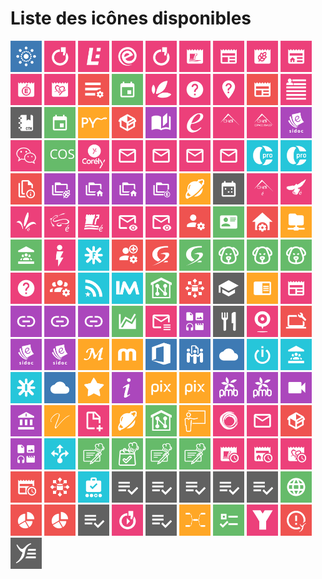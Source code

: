 # Liste des icônes disponibles

<img src="./icons/AccesOAE_RECIA.svg" alt="AccesOAE_RECIA" title="AccesOAE_RECIA" width="50" height="50" >
<img src="./icons/accueil-cfa.svg" alt="accueil-cfa" title="accueil-cfa" width="50" height="50" >
<img src="./icons/accueil-clg28.svg" alt="accueil-clg28" title="accueil-clg28" width="50" height="50" >
<img src="./icons/accueil-clg37.svg" alt="accueil-clg37" title="accueil-clg37" width="50" height="50" >
<img src="./icons/accueil-lycees.svg" alt="accueil-lycees" title="accueil-lycees" width="50" height="50" >
<img src="./icons/ActualitesCD37.svg" alt="ActualitesCD37" title="ActualitesCD37" width="50" height="50" >
<img src="./icons/ActualitesCollectivite.svg" alt="ActualitesCollectivite" title="ActualitesCollectivite" width="50" height="50" >
<img src="./icons/ActualitesDRAAF.svg" alt="ActualitesDRAAF" title="ActualitesDRAAF" width="50" height="50" >
<img src="./icons/ActualitesEtab.svg" alt="ActualitesEtab" title="ActualitesEtab" width="50" height="50" >
<img src="./icons/ActualitesRectorat.svg" alt="ActualitesRectorat" title="ActualitesRectorat" width="50" height="50" >
<img src="./icons/ActualitesRegion.svg" alt="ActualitesRegion" title="ActualitesRegion" width="50" height="50" >
<img src="./icons/AdminListesDiffusion.svg" alt="AdminListesDiffusion" title="AdminListesDiffusion" width="50" height="50" >
<img src="./icons/AgendaKronolith.svg" alt="AgendaKronolith" title="AgendaKronolith" width="50" height="50" >
<img src="./icons/agrilocal18.svg" alt="agrilocal18" title="agrilocal18" width="50" height="50" >
<img src="./icons/AidePortailENT.svg" alt="AidePortailENT" title="AidePortailENT" width="50" height="50" >
<img src="./icons/aidesInfosCFA.svg" alt="aidesInfosCFA" title="aidesInfosCFA" width="50" height="50" >
<img src="./icons/AnnoncesRECIA.svg" alt="AnnoncesRECIA" title="AnnoncesRECIA" width="50" height="50" >
<img src="./icons/annuaire.svg" alt="annuaire" title="annuaire" width="50" height="50" >
<img src="./icons/CahierTexte.svg" alt="CahierTexte" title="CahierTexte" width="50" height="50" >
<img src="./icons/calendar.svg" alt="calendar" title="calendar" width="50" height="50" >
<img src="./icons/CAPYTALE.svg" alt="CAPYTALE" title="CAPYTALE" width="50" height="50" >
<img src="./icons/Catalogue_OPSI.svg" alt="Catalogue_OPSI" title="Catalogue_OPSI" width="50" height="50" >
<img src="./icons/catalogueRessources.svg" alt="catalogueRessources" title="catalogueRessources" width="50" height="50" >
<img src="./icons/CD18extranet.svg" alt="CD18extranet" title="CD18extranet" width="50" height="50" >
<img src="./icons/CD18outilsAgents.svg" alt="CD18outilsAgents" title="CD18outilsAgents" width="50" height="50" >
<img src="./icons/CD18PortailUsager.svg" alt="CD18PortailUsager" title="CD18PortailUsager" width="50" height="50" >
<img src="./icons/CDITheresePlaniol.svg" alt="CDITheresePlaniol" title="CDITheresePlaniol" width="50" height="50" >
<img src="./icons/chat.svg" alt="chat" title="chat" width="50" height="50" >
<img src="./icons/COS.svg" alt="COS" title="COS" width="50" height="50" >
<img src="./icons/Corely.svg" alt="Corely" title="Corely" width="50" height="50" >
<img src="./icons/CourrielAcademique.svg" alt="CourrielAcademique" title="CourrielAcademique" width="50" height="50" >
<img src="./icons/CourrielEducagri.svg" alt="CourrielEducagri" title="CourrielEducagri" width="50" height="50" >
<img src="./icons/CourrielEleves.svg" alt="CourrielEleves" title="CourrielEleves" width="50" height="50" >
<img src="./icons/CourrielRECIA.svg" alt="CourrielRECIA" title="CourrielRECIA" width="50" height="50" >
<img src="./icons/CPRO-STI.svg" alt="CPRO-STI" title="CPRO-STI" width="50" height="50" >
<img src="./icons/CPRO.svg" alt="CPRO" title="CPRO" width="50" height="50" >
<img src="./icons/DocENT.svg" alt="DocENT" title="DocENT" width="50" height="50" >
<img src="./icons/DocumentsDRAAF.svg" alt="DocumentsDRAAF" title="DocumentsDRAAF" width="50" height="50" >
<img src="./icons/DocumentsEtab.svg" alt="DocumentsEtab" title="DocumentsEtab" width="50" height="50" >
<img src="./icons/DocumentsCollectivite.svg" alt="DocumentsCollectivite" title="DocumentsCollectivite" width="50" height="50" >
<img src="./icons/DocumentsRectorat.svg" alt="DocumentsRectorat" title="DocumentsRectorat" width="50" height="50" >
<img src="./icons/EchoSpheres.svg" alt="EchoSpheres" title="EchoSpheres" width="50" height="50" >
<img src="./icons/EDT.svg" alt="EDT" title="EDT" width="50" height="50" >
<img src="./icons/EducationCher.svg" alt="EducationCher" title="EducationCher" width="50" height="50" >
<img src="./icons/EducationIndre.svg" alt="EducationIndre" title="EducationIndre" width="50" height="50" >
<img src="./icons/EducationLoiret.svg" alt="EducationLoiret" title="EducationLoiret" width="50" height="50" >
<img src="./icons/EducationLoirEtCher.svg" alt="EducationLoirEtCher" title="EducationLoirEtCher" width="50" height="50" >
<img src="./icons/EducationTouraine.svg" alt="EducationTouraine" title="EducationTouraine" width="50" height="50" >
<img src="./icons/email-preview-clg37.svg" alt="email-preview-clg37" title="email-preview-clg37" width="50" height="50" >
<img src="./icons/email-preview-netocentre.svg" alt="email-preview-netocentre" title="email-preview-netocentre" width="50" height="50" >
<img src="./icons/ESCO-GLC.svg" alt="ESCO-GLC" title="ESCO-GLC" width="50" height="50" >
<img src="./icons/ESCO-MCE.svg" alt="ESCO-MCE" title="ESCO-MCE" width="50" height="50" >
<img src="./icons/ESCO-ParamEtab.svg" alt="ESCO-ParamEtab" title="ESCO-ParamEtab" width="50" height="50" >
<img src="./icons/esup-filemanager.svg" alt="esup-filemanager" title="esup-filemanager" width="50" height="50" >
<img src="./icons/eurecia.svg" alt="eurecia" title="eurecia" width="50" height="50" >
<img src="./icons/FlashInfoEtab.svg" alt="FlashInfoEtab" title="FlashInfoEtab" width="50" height="50" >
<img src="./icons/Folios.svg" alt="Folios" title="Folios" width="50" height="50" >
<img src="./icons/GLC.svg" alt="GLC" title="GLC" width="50" height="50" >
<img src="./icons/glpi.svg" alt="glpi" title="glpi" width="50" height="50" >
<img src="./icons/GLPI.svg" alt="GLPI" title="GLPI" width="50" height="50" >
<img src="./icons/GRR2_CFA.svg" alt="GRR2_CFA" title="GRR2_CFA" width="50" height="50" >
<img src="./icons/GRR2_netocentre.svg" alt="GRR2_netocentre" title="GRR2_netocentre" width="50" height="50" >
<img src="./icons/GRR_JCoeurEleves.svg" alt="GRR_JCoeurEleves" title="GRR_JCoeurEleves" width="50" height="50" >
<img src="./icons/HelpInfo.svg" alt="HelpInfo" title="HelpInfo" width="50" height="50" >
<img src="./icons/I2Grouper-UI.svg" alt="I2Grouper-UI" title="I2Grouper-UI" width="50" height="50" >
<img src="./icons/infosEtoile.svg" alt="infosEtoile" title="infosEtoile" width="50" height="50" >
<img src="./icons/InstantsMetiers.svg" alt="InstantsMetiers" title="InstantsMetiers" width="50" height="50" >
<img src="./icons/Intranet.svg" alt="Intranet" title="Intranet" width="50" height="50" >
<img src="./icons/ITSM.svg" alt="ITSM" title="ITSM" width="50" height="50" >
<img src="./icons/ItsTours_VieEtudiante.svg" alt="ItsTours_VieEtudiante" title="ItsTours_VieEtudiante" width="50" height="50" >
<img src="./icons/LEA.svg" alt="LEA" title="LEA" width="50" height="50" >
<img src="./icons/LettreActualites.svg" alt="LettreActualites" title="LettreActualites" width="50" height="50" >
<img src="./icons/LiensEdutiles.svg" alt="LiensEdutiles" title="LiensEdutiles" width="50" height="50" >
<img src="./icons/LiensUtilAgri.svg" alt="LiensUtilAgri" title="LiensUtilAgri" width="50" height="50" >
<img src="./icons/liensUtilesCFA.svg" alt="liensUtilesCFA" title="liensUtilesCFA" width="50" height="50" >
<img src="./icons/Limesurvey.svg" alt="Limesurvey" title="Limesurvey" width="50" height="50" >
<img src="./icons/ListesDiffusion.svg" alt="ListesDiffusion" title="ListesDiffusion" width="50" height="50" >
<img src="./icons/Mediacentre.svg" alt="Mediacentre" title="Mediacentre" width="50" height="50" >
<img src="./icons/menuCantine.svg" alt="menuCantine" title="menuCantine" width="50" height="50" >
<img src="./icons/MessageAccueilWoC.svg" alt="MessageAccueilWoC" title="MessageAccueilWoC" width="50" height="50" >
<img src="./icons/MILycees.svg" alt="MILycees" title="MILycees" width="50" height="50" >
<img src="./icons/MonCDIPLCourier.svg" alt="MonCDIPLCourier" title="MonCDIPLCourier" width="50" height="50" >
<img src="./icons/MonCDI.svg" alt="MonCDI" title="MonCDI" width="50" height="50" >
<img src="./icons/MonDesk.svg" alt="MonDesk" title="MonDesk" width="50" height="50" >
<img src="./icons/MoodleMu.svg" alt="MoodleMu" title="MoodleMu" width="50" height="50" >
<img src="./icons/MSOffice.svg" alt="MSOffice" title="MSOffice" width="50" height="50" >
<img src="./icons/MyPads.svg" alt="MyPads" title="MyPads" width="50" height="50" >
<img src="./icons/Nextcloud.svg" alt="Nextcloud" title="Nextcloud" width="50" height="50" >
<img src="./icons/OBII.svg" alt="OBII" title="OBII" width="50" height="50" >
<img src="./icons/OffresStages45.svg" alt="OffresStages45" title="OffresStages45" width="50" height="50" >
<img src="./icons/OnisepServices.svg" alt="OnisepServices" title="OnisepServices" width="50" height="50" >
<img src="./icons/OwnCloud_RECIA.svg" alt="OwnCloud_RECIA" title="OwnCloud_RECIA" width="50" height="50" >
<img src="./icons/pearltrees.svg" alt="pearltrees" title="pearltrees" width="50" height="50" >
<img src="./icons/PIA.svg" alt="PIA" title="PIA" width="50" height="50" >
<img src="./icons/pix-externe.svg" alt="pix-externe" title="pix-externe" width="50" height="50" >
<img src="./icons/pix.svg" alt="pix" title="pix" width="50" height="50" >
<img src="./icons/PMB_LesCharmilles.svg" alt="PMB_LesCharmilles" title="PMB_LesCharmilles" width="50" height="50" >
<img src="./icons/PMB.svg" alt="PMB" title="PMB" width="50" height="50" >
<img src="./icons/pod.svg" alt="pod" title="pod" width="50" height="50" >
<img src="./icons/PortailArenA.svg" alt="PortailArenA" title="PortailArenA" width="50" height="50" >
<img src="./icons/projetVoltaire-ITSTours.svg" alt="projetVoltaire-ITSTours" title="projetVoltaire-ITSTours" width="50" height="50" >
<img src="./icons/PublicationContenus.svg" alt="PublicationContenus" title="PublicationContenus" width="50" height="50" >
<img src="./icons/Pydio36.svg" alt="Pydio36" title="Pydio36" width="50" height="50" >
<img src="./icons/RCVLextranet.svg" alt="RCVLextranet" title="RCVLextranet" width="50" height="50" >
<img src="./icons/RCVLformation.svg" alt="RCVLformation" title="RCVLformation" width="50" height="50" >
<img src="./icons/RCVLneeria.svg" alt="RCVLneeria" title="RCVLneeria" width="50" height="50" >
<img src="./icons/RCVLwebmail.svg" alt="RCVLwebmail" title="RCVLwebmail" width="50" height="50" >
<img src="./icons/referentielLogicielsColleges.svg" alt="referentielLogicielsColleges" title="referentielLogicielsColleges" width="50" height="50" >
<img src="./icons/RessourcesNumeriques.svg" alt="RessourcesNumeriques" title="RessourcesNumeriques" width="50" height="50" >
<img src="./icons/RessourcesOrientationLycees.svg" alt="RessourcesOrientationLycees" title="RessourcesOrientationLycees" width="50" height="50" >
<img src="./icons/RestoGest.svg" alt="RestoGest" title="RestoGest" width="50" height="50" >
<img src="./icons/RestoResa.svg" alt="RestoResa" title="RestoResa" width="50" height="50" >
<img src="./icons/RestoSuiviTarif.svg" alt="RestoSuiviTarif" title="RestoSuiviTarif" width="50" height="50" >
<img src="./icons/RestoTarif.svg" alt="RestoTarif" title="RestoTarif" width="50" height="50" >
<img src="./icons/ResumeActualitesCD37.svg" alt="ResumeActualitesCD37" title="ResumeActualitesCD37" width="50" height="50" >
<img src="./icons/ResumeActualitesEtab.svg" alt="ResumeActualitesEtab" title="ResumeActualitesEtab" width="50" height="50" >
<img src="./icons/ResumeActualitesRegion.svg" alt="ResumeActualitesRegion" title="ResumeActualitesRegion" width="50" height="50" >
<img src="./icons/ResumeInfosENT.svg" alt="ResumeInfosENT" title="ResumeInfosENT" width="50" height="50" >
<img src="./icons/RTX.svg" alt="RTX" title="RTX" width="50" height="50" >
<img src="./icons/SACoche.svg" alt="SACoche" title="SACoche" width="50" height="50" >
<img src="./icons/SconetNotes_chefetab.svg" alt="SconetNotes_chefetab" title="SconetNotes_chefetab" width="50" height="50" >
<img src="./icons/SconetNotes_peda.svg" alt="SconetNotes_peda" title="SconetNotes_peda" width="50" height="50" >
<img src="./icons/SconetNotes.svg" alt="SconetNotes" title="SconetNotes" width="50" height="50" >
<img src="./icons/SconetNotes_viesco.svg" alt="SconetNotes_viesco" title="SconetNotes_viesco" width="50" height="50" >
<img src="./icons/SiecleVieScolaire.svg" alt="SiecleVieScolaire" title="SiecleVieScolaire" width="50" height="50" >
<img src="./icons/SiteEtablissement.svg" alt="SiteEtablissement" title="SiteEtablissement" width="50" height="50" >
<img src="./icons/Statistiques_CFA.svg" alt="Statistiques_CFA" title="Statistiques_CFA" width="50" height="50" >
<img src="./icons/Statistiques.svg" alt="Statistiques" title="Statistiques" width="50" height="50" >
<img src="./icons/Teleservices.svg" alt="Teleservices" title="Teleservices" width="50" height="50" >
<img src="./icons/VideoNOCWPP.svg" alt="VideoNOCWPP" title="VideoNOCWPP" width="50" height="50" >
<img src="./icons/VieScolaire.svg" alt="VieScolaire" title="VieScolaire" width="50" height="50" >
<img src="./icons/WiseMapping.svg" alt="WiseMapping" title="WiseMapping" width="50" height="50" >
<img src="./icons/Yakforms.svg" alt="Yakforms" title="Yakforms" width="50" height="50" >
<img src="./icons/YEPS.svg" alt="YEPS" title="YEPS" width="50" height="50" >
<img src="./icons/YmagLog.svg" alt="YmagLog" title="YmagLog" width="50" height="50" >
<img src="./icons/Ypareo.svg" alt="Ypareo" title="Ypareo" width="50" height="50" >
